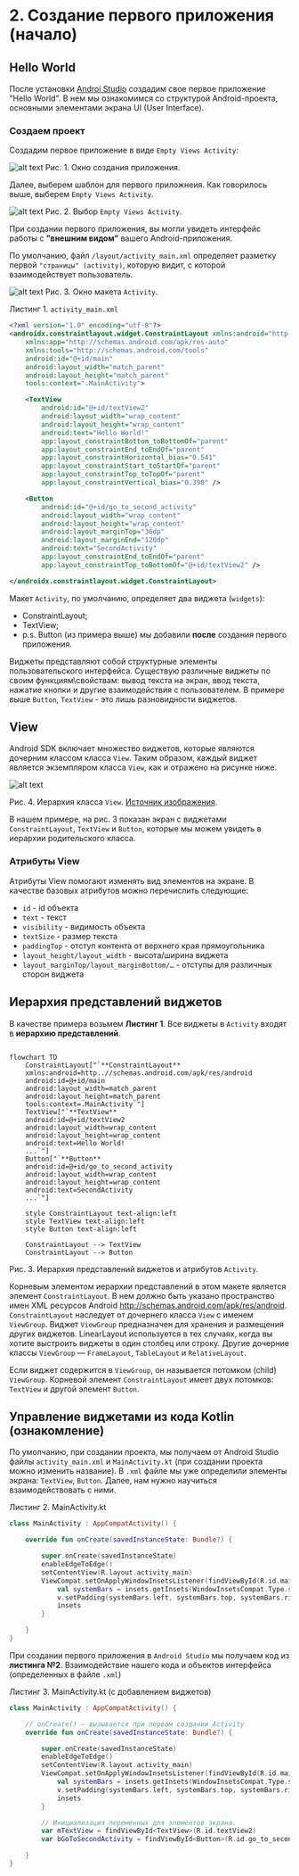 # 2. Создание первого приложения (начало)

## Hello World

После установки [Androi Studio](https://developer.android.com/studio) создадим свое первое приложение "Hello World". В нем мы ознакомимся со структурой Android-проекта, основными элементами экрана UI (User Interface).

### Создаем проект
Создадим первое приложение в виде `Empty Views Activity`:

![alt text](https://github.com/sibsutisTelecomDep/blog/blob/main/book/figures/android/basic_02_new_project.PNG?raw=true)
Рис. 1. Окно создания приложения.

Далее, выберем шаблон для первого приложнеия. Как говорилось выше, выберем `Empty Views Activity`.

![alt text](https://github.com/sibsutisTelecomDep/blog/blob/main/book/figures/android/basic_02_empty_activity_vews.PNG?raw=true)
Рис. 2. Выбор `Empty Views Activity`.

При создании первого приложения, вы могли увидеть интерфейс работы с **"внешним видом"** вашего Android-приложения. 

По умолчанию, файл `/layout/activity_main.xml` определяет разметку первой `"страницы" (activity)`, которую видит, с которой взаимодействует пользователь.

![alt text](https://github.com/sibsutisTelecomDep/blog/blob/main/book/figures/android/basic_01_main_xml.PNG?raw=true)
Рис. 3. Окно макета `Activity`.

Листинг 1. `activity_main.xml`
```xml
<?xml version="1.0" encoding="utf-8"?>
<androidx.constraintlayout.widget.ConstraintLayout xmlns:android="http://schemas.android.com/apk/res/android"
    xmlns:app="http://schemas.android.com/apk/res-auto"
    xmlns:tools="http://schemas.android.com/tools"
    android:id="@+id/main"
    android:layout_width="match_parent"
    android:layout_height="match_parent"
    tools:context=".MainActivity">

    <TextView
        android:id="@+id/textView2"
        android:layout_width="wrap_content"
        android:layout_height="wrap_content"
        android:text="Hello World!"
        app:layout_constraintBottom_toBottomOf="parent"
        app:layout_constraintEnd_toEndOf="parent"
        app:layout_constraintHorizontal_bias="0.541"
        app:layout_constraintStart_toStartOf="parent"
        app:layout_constraintTop_toTopOf="parent"
        app:layout_constraintVertical_bias="0.398" />

    <Button
        android:id="@+id/go_to_second_activity"
        android:layout_width="wrap_content"
        android:layout_height="wrap_content"
        android:layout_marginTop="36dp"
        android:layout_marginEnd="120dp"
        android:text="SecondActivity"
        app:layout_constraintEnd_toEndOf="parent"
        app:layout_constraintTop_toBottomOf="@+id/textView2" />

</androidx.constraintlayout.widget.ConstraintLayout>
```

Макет `Activity`, по умолчанию, определяет два виджета (`widgets`): 
- ConstraintLayout;
- TextView;
- p.s. Button (из примера выше) мы добавили **после** создания первого приложения.

Виджеты представляют собой структурные элементы пользовательского интерфейса. Существую различные виджеты по своим функциям\свойствам: вывод текста на экран, ввод текста, нажатие кнопки и другие взаимодействия с пользователем. В примере выше `Button`, `TextView` - это лишь разновидности виджетов.

## View
Android SDK включает множество виджетов, которые являются дочерним классом класса `View`. Таким образом, каждый виджет является экземпляром класса `View`, как и отражено на рисунке ниже. 

![alt text](https://github.com/sibsutisTelecomDep/blog/blob/main/book/figures/android/android_class_hierarchy_view.svg?raw=true )

Рис. 4. Иерархия класса `View`. [Источник изображения](https://www.mathematik.uni-marburg.de/~thormae/lectures/graphics1/media/vectorart/android_class_hierarchy_view.svg).

В нашем примере, на рис. 3 показан экран с виджетами `ConstraintLayout`, `TextView` и `Button`, которые мы можем увидеть в иерархии родительского класса.

### Атрибуты View

Атрибуты View помогают изменять вид элементов на экране. В качестве базовых атрибутов можно перечислить следующие:
- `id` - id объекта
- `text` - текст
- `visibility` - видимость объекта
- `textSize` - размер текста
- `paddingTop` - отступ контента от верхнего края прямоугольника
- `layout_height/layout_width` - высота/ширина виджета
- `layout_marginTop/layout_marginBottom/…` - отступы для различных сторон виджета

## Иерархия представлений виджетов
В качестве примера возьмем **Листинг 1**. Все виджеты в `Activity` входят в **иерархию представлений**. 


```{mermaid}

flowchart TD 
    ConstraintLayout["`**ConstraintLayout**
    xmlns:android=http..//schemas.android.com/apk/res/android
    android:id=@+id/main
    android:layout_width=match_parent
    android:layout_height=match_parent
    tools:context=.MainActivity`"]
    TextView["`**TextView**
    android:id=@+id/textView2
    android:layout_width=wrap_content
    android:layout_height=wrap_content
    android:text=Hello World!
    ...`"]
    Button["`**Button**
    android:id=@+id/go_to_second_activity
    android:layout_width=wrap_content
    android:layout_height=wrap_content
    android:text=SecondActivity
    ...`"]

    style ConstraintLayout text-align:left
    style TextView text-align:left
    style Button text-align:left

    ConstraintLayout --> TextView
    ConstraintLayout --> Button
```
Рис. 3. Иерархия представлений виджетов и атрибутов `Activity`.

Корневым элементом иерархии представлений в этом макете является элемент `ConstraintLayout`. В нем должно быть указано пространство имен XML ресурсов Android http://schemas.android.com/apk/res/android. `ConstraintLayout` наследует от дочернего класса `View` с именем `ViewGroup`. Виджет `ViewGroup` предназначен для хранения и размещения других виджетов. LinearLayout используется в тех случаях, когда вы хотите выстроить виджеты в один столбец или строку. Другие дочерние классы `ViewGroup` — `FrameLayout`, `TableLayout` и `RelativeLayout`.

Если виджет содержится в `ViewGroup`, он называется потомком (child) `ViewGroup`. Корневой элемент `ConstraintLayout` имеет двух потомков: `TextView` и другой элемент `Button`. 

## Управление виджетами из кода Kotlin (ознакомление)

По умолчанию, при создании проекта, мы получаем от Android Studio файлы `activity_main.xml` и `MainActivity.kt` (при создании проекта можно изменить название). В `.xml` файле мы уже определили элементы экрана: `TextView`, `Button`. Далее, нам нужно научиться взаимодействовать с ними. 

Листинг 2. MainActivity.kt
```kotlin
class MainActivity : AppCompatActivity() {

    override fun onCreate(savedInstanceState: Bundle?) {

        super.onCreate(savedInstanceState)
        enableEdgeToEdge()
        setContentView(R.layout.activity_main)
        ViewCompat.setOnApplyWindowInsetsListener(findViewById(R.id.main)) { v, insets ->
            val systemBars = insets.getInsets(WindowInsetsCompat.Type.systemBars())
            v.setPadding(systemBars.left, systemBars.top, systemBars.right, systemBars.bottom)
            insets
        }

    }
}
```

При создании первого приложения в `Android Studio` мы получаем код из **листинга №2**.
Взаимодействие нашего кода и объектов интерфейса (определенных в файле `.xml`) 

Листинг 3. MainActivity.kt (с добавлением виджетов)
```kotlin
class MainActivity : AppCompatActivity() {

    // onCreate() – вызывается при первом создании Activity
    override fun onCreate(savedInstanceState: Bundle?) {

        super.onCreate(savedInstanceState)
        enableEdgeToEdge()
        setContentView(R.layout.activity_main)
        ViewCompat.setOnApplyWindowInsetsListener(findViewById(R.id.main)) { v, insets ->
            val systemBars = insets.getInsets(WindowInsetsCompat.Type.systemBars())
            v.setPadding(systemBars.left, systemBars.top, systemBars.right, systemBars.bottom)
            insets
        }

        // Инициализация переменных для элементов экрана.
        var mTextView = findViewById<TextView>(R.id.textView2)
        var bGoToSecondActivity = findViewById<Button>(R.id.go_to_second_activity)

    }
}
```